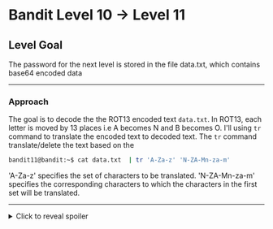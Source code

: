 # Bandit Level 10 → Level 11
## Level Goal
The password for the next level is stored in the file data.txt, which contains base64 encoded data
***
### Approach
The goal is to decode the the ROT13 encoded text `data.txt`. In ROT13, each letter is moved by 13 places i.e A becomes N and B becomes O. 
I'll using `tr` command to translate the encoded text to decoded text. The `tr` command translate/delete the text based on the 
```bash
bandit11@bandit:~$ cat data.txt  | tr 'A-Za-z' 'N-ZA-Mn-za-m'
```
'A-Za-z' specifies the set of characters to be translated. 
'N-ZA-Mn-za-m' specifies the corresponding characters to which the characters in the first set will be translated.
***
<details>
  <summary>Click to reveal spoiler</summary>
The password is 7x16WNeHIi5YkIhWsfFIqoognUTyj9Q4
</details>
